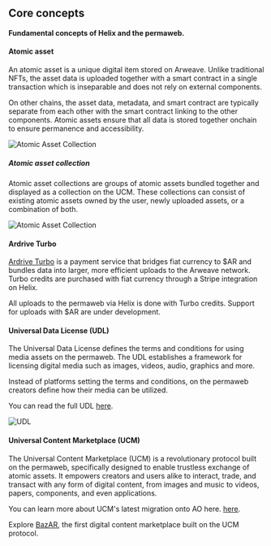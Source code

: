 ## Core concepts

**Fundamental concepts of Helix and the permaweb.**

#### Atomic asset

An atomic asset is a unique digital item stored on Arweave. Unlike traditional NFTs, the asset data is uploaded together with a smart contract in a single transaction which is inseparable and does not rely on external components.

On other chains, the asset data, metadata, and smart contract are typically separate from each other with the smart contract linking to the other components. Atomic assets ensure that all data is stored together onchain to ensure permanence and accessibility.

![Atomic Asset Collection](https://arweave.net/7kIS7I0DYscZpwhOAm75h39qqXEGQYOnbpfpH7HCSiw)

##### Atomic asset collection

Atomic asset collections are groups of atomic assets bundled together and displayed as a collection on the UCM. These collections can consist of existing atomic assets owned by the user, newly uploaded assets, or a combination of both.

![Atomic Asset Collection](https://arweave.net/bZn3OwpPCTPV6CPsrobvGvXFyF_vdwkrtj7JaK_F5fM)

#### Ardrive Turbo

[Ardrive Turbo](https://ardrive.io/turbo-bundler/) is a payment service that bridges fiat currency to $AR and bundles data into larger, more efficient uploads to the Arweave network. Turbo credits are purchased with fiat currency through a Stripe integration on Helix.

All uploads to the permaweb via Helix is done with Turbo credits. Support for uploads with $AR are under development.

#### Universal Data License (UDL)

The Universal Data License defines the terms and conditions for using media assets on the permaweb. The UDL establishes a framework for licensing digital media such as images, videos, audio, graphics and more.

Instead of platforms setting the terms and conditions, on the permaweb creators define how their media can be utilized.

You can read the full UDL [here](https://orgsxgbx4x37hfuoidzzzuixdwsi57e2eetei2ew6mzwqkxikhoa.arweave.net/dE0rmDfl9_OWjkDznNEXHaSO_JohJkRolvMzaCroUdw).

![UDL](https://arweave.net/TDH835b0UCD0B8h8CRqPalmVCw2J_9Fp_s0UNOsa8pY)

#### Universal Content Marketplace (UCM)

The Universal Content Marketplace (UCM) is a revolutionary protocol built on the permaweb, specifically designed to enable trustless exchange of atomic assets. It empowers creators and users alike to interact, trade, and transact with any form of digital content, from images and music to videos, papers, components, and even applications.

You can learn more about UCM's latest migration onto AO here. [here](https://bazar.arweave.dev/#/learn/key-concepts/bazar-on-ao).

Explore [BazAR](https://bazar.arweave.dev/#/), the first digital content marketplace built on the UCM protocol.
